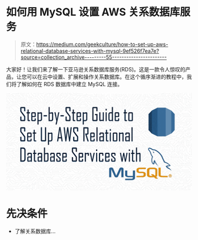 # 如何用 MySQL 设置 AWS 关系数据库服务

> 原文：<https://medium.com/geekculture/how-to-set-up-aws-relational-database-services-with-mysql-9ef526f7ea7e?source=collection_archive---------55----------------------->

大家好！让我们来了解一下亚马逊关系数据库服务(RDS)。这是一款令人惊叹的产品，让您可以在云中设置、扩展和操作关系数据库。在这个循序渐进的教程中，我们将了解如何在 RDS 数据库中建立 MySQL 连接。

![](img/e7c9986207afed441e6264352ff8ec93.png)

# 先决条件

*   了解关系数据库…
